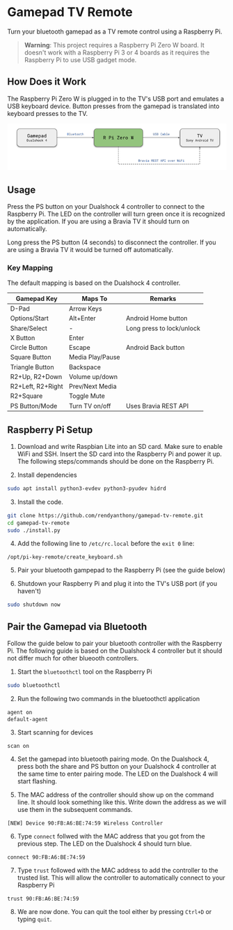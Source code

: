 # Gamepad TV Remote

Turn your bluetooth gamepad as a TV remote control using a Raspberry Pi.

> **Warning**: This project requires a Raspberry Pi Zero W board. It doesn't work with a Raspberry Pi 3 or 4 boards as it requires the Raspberry Pi to use USB gadget mode.

## How Does it Work

The Raspberry Pi Zero W is plugged in to the TV's USB port and emulates a USB keyboard device. Button presses from the gamepad is translated into keyboard presses to the TV.

![Overview Diagram](docs/overview.png)

## Usage 
Press the PS button on your Dualshock 4 controller to connect to the Raspberry Pi. The LED on the controller will turn green once it is recognized by the application. If you are using a Bravia TV it should turn on automatically.

Long press the PS button (4 seconds) to disconnect the controller. If you are using a Bravia TV it would be turned off automatically.

### Key Mapping

The default mapping is based on the Dualshock 4 controller.

| Gamepad Key       | Maps To                  | Remarks                   
|-------------------|--------------------------|---------------------------
| D-Pad             | Arrow Keys               |                           
| Options/Start     | Alt+Enter                | Android Home button       
| Share/Select      | -                        | Long press to lock/unlock 
| X Button          | Enter                    |                           
| Circle Button     | Escape                   | Android Back button       
| Square Button     | Media Play/Pause         |                           
| Triangle Button   | Backspace                |                           
| R2+Up, R2+Down    | Volume up/down           |                           
| R2+Left, R2+Right | Prev/Next Media          |                           
| R2+Square         | Toggle Mute              |                           
| PS Button/Mode    | Turn TV on/off           | Uses Bravia REST API

## Raspberry Pi Setup

1.  Download and write Raspbian Lite into an SD card. Make sure to enable WiFi and SSH. Insert the SD card into the Raspberry Pi and power it up. The following steps/commands should be done on the Raspberry Pi.

2. Install dependencies

```bash
sudo apt install python3-evdev python3-pyudev hidrd
```

3.  Install the code.

```bash
git clone https://github.com/rendyanthony/gamepad-tv-remote.git
cd gamepad-tv-remote
sudo ./install.py
```

4.  Add the following line to `/etc/rc.local` before the `exit 0` line:

```
/opt/pi-key-remote/create_keyboard.sh
```

5.  Pair your bluetooth gampepad to the Raspberry Pi (see the guide below)

6.  Shutdown your Raspberry Pi and plug it into the TV's USB port (if you haven't)

```bash
sudo shutdown now
```

## Pair the Gamepad via Bluetooth

Follow the guide below to pair your bluetooth controller with the Raspberry Pi. The following guide is based on the Dualshock 4 controller but it should not differ much for other blueooth controllers.

1.  Start the `bluetoothctl` tool on the Raspberry Pi

```bash
sudo bluetoothctl
```

2.  Run the following two commands in the bluetoothctl application

```
agent on
default-agent
```

3.  Start scanning for devices

```
scan on
```

4.  Set the gamepad into bluetooth pairing mode. On the Dualshock 4, press both the share and PS button on your Dualshock 4 controller at the same time to enter pairing mode. The LED on the Dualshock 4 will start flashing.

5.  The MAC address of the controller should show up on the command line. It should look something like this. Write down the address as we will use them in the subsequent commands.

```
[NEW] Device 90:FB:A6:BE:74:59 Wireless Controller
```

6.  Type `connect` follwed with the MAC address that you got from the previous step. The LED on the Dualshock 4 should turn blue.

```
connect 90:FB:A6:BE:74:59
```

7. Type `trust` followed with the MAC address to add the controller to the trusted list. This will allow the controller to automatically connect to your Raspberry Pi

```
trust 90:FB:A6:BE:74:59
```

8.  We are now done. You can quit the tool either by pressing `Ctrl+D` or typing `quit`.
